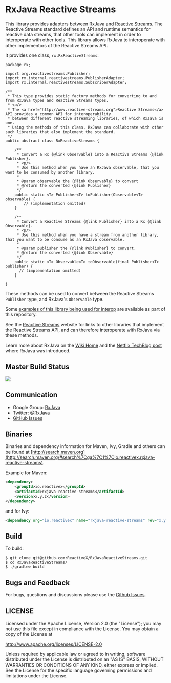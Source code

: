 # RxJava Reactive Streams

This library provides adapters between RxJava and [Reactive Streams](http://www.reactive-streams.org).
The Reactive Streams standard defines an API and runtime semantics for reactive data streams, that other tools can implement in order to interoperate with other tools.
This library allows RxJava to interoperate with other implementors of the Reactive Streams API.

It provides one class, `rx.RxReactiveStreams`:

```language-java
package rx;

import org.reactivestreams.Publisher;
import rx.internal.reactivestreams.PublisherAdapter;
import rx.internal.reactivestreams.SubscriberAdapter;

/**
 * This type provides static factory methods for converting to and from RxJava types and Reactive Streams types.
 * <p/>
 * The <a href="http://www.reactive-streams.org">Reactive Streams</a> API provides a common API for interoperability
 * between different reactive streaming libraries, of which RxJava is one.
 * Using the methods of this class, RxJava can collaborate with other such libraries that also implement the standard.
 */
public abstract class RxReactiveStreams {

    /**
     * Convert a Rx {@link Observable} into a Reactive Streams {@link Publisher}.
     * <p/>
     * Use this method when you have an RxJava observable, that you want to be consumed by another library.
     *
     * @param observable the {@link Observable} to convert
     * @return the converted {@link Publisher}
     */
    public static <T> Publisher<T> toPublisher(Observable<T> observable) {
        // (implementation omitted)
    }

    /**
     * Convert a Reactive Streams {@link Publisher} into a Rx {@link Observable}.
     * <p/>
     * Use this method when you have a stream from another library, that you want to be consume as an RxJava observable.
     *
     * @param publisher the {@link Publisher} to convert.
     * @return the converted {@link Observable}
     */
    public static <T> Observable<T> toObservable(final Publisher<T> publisher) {
      // (implementation omitted)
    }

}
```

These methods can be used to convert between the Reactive Streams `Publisher` type, and RxJava's `Observable` type.

Some [examples of this library being used for interop](https://github.com/ReactiveX/RxJavaReactiveStreams/tree/0.x/examples) are available as part of this repository.

See the [Reactive Streams](http://www.reactive-streams.org) website for links to other libraries that implement the Reactive Streams API,
and can therefore interoperate with RxJava via these methods.

Learn more about RxJava on the <a href="https://github.com/ReactiveX/RxJava/wiki">Wiki Home</a> and the <a href="http://techblog.netflix.com/2013/02/rxjava-netflix-api.html">Netflix TechBlog post</a> where RxJava was introduced.

## Master Build Status

<a href='https://travis-ci.org/ReactiveX/RxJavaReactiveStreams/builds'><img src='https://travis-ci.org/ReactiveX/RxJavaReactiveStreams.svg?branch=0.x'></a>

## Communication

- Google Group: [RxJava](http://groups.google.com/d/forum/rxjava)
- Twitter: [@RxJava](http://twitter.com/RxJava)
- [GitHub Issues](https://github.com/ReactiveX/RxJava/issues)

## Binaries

Binaries and dependency information for Maven, Ivy, Gradle and others can be found at [http://search.maven.org](http://search.maven.org/#search%7Cga%7C1%7Cio.reactivex.rxjava-reactive-streams).

Example for Maven:

```xml
<dependency>
    <groupId>io.reactivex</groupId>
    <artifactId>rxjava-reactive-streams</artifactId>
    <version>x.y.z</version>
</dependency>
```
and for Ivy:

```xml
<dependency org="io.reactivex" name="rxjava-reactive-streams" rev="x.y.z" />
```

## Build

To build:

```
$ git clone git@github.com:ReactiveX/RxJavaReactiveStreams.git
$ cd RxJavaReactiveStreams/
$ ./gradlew build
```

## Bugs and Feedback

For bugs, questions and discussions please use the [Github Issues](https://github.com/ReactiveX/RxJavaReactiveStreams/issues).

## LICENSE

Licensed under the Apache License, Version 2.0 (the "License");
you may not use this file except in compliance with the License.
You may obtain a copy of the License at

<http://www.apache.org/licenses/LICENSE-2.0>

Unless required by applicable law or agreed to in writing, software
distributed under the License is distributed on an "AS IS" BASIS,
WITHOUT WARRANTIES OR CONDITIONS OF ANY KIND, either express or implied.
See the License for the specific language governing permissions and
limitations under the License.
